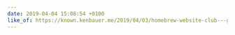 ```yaml
---
date: 2019-04-04 15:08:54 +0100
like_of: https://known.kenbauer.me/2019/04/03/homebrew-website-club---guadalajara
---
```

